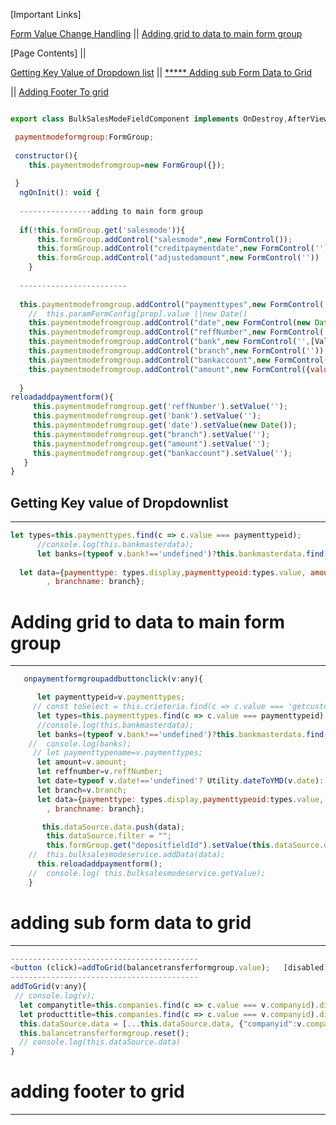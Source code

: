 [Important Links]

[Form Value Change Handling](https://github.com/atiq-shumon/angularframework/blob/master/formvaluechanges.md) || [Adding grid to data to main form group](#Adding-grid-to-data-to-main-form-group)


[Page Contents] || 

[Getting Key Value of Dropdown list](#Getting-Key-value-of-Dropdownlist) || [***** Adding sub Form Data to Grid](#adding-sub-form-data-to-grid) 

|| [Adding Footer To grid](#adding-footer-to-grid)

```Javascript

export class BulkSalesModeFieldComponent implements OnDestroy,AfterViewInit,AfterViewChecked{

 paymentmodeformgroup:FormGroup;
 
 constructor(){
    this.paymentmodefromgroup=new FormGroup({});
 
 }
  ngOnInit(): void {
  
  ----------------adding to main form group
  
  if(!this.formGroup.get('salesmode')){
      this.formGroup.addControl("salesmode",new FormControl());
      this.formGroup.addControl("creditpaymentdate",new FormControl(''))
      this.formGroup.addControl("adjustedamount",new FormControl(''))
    }
  
  ------------------------
  
  this.paymentmodefromgroup.addControl("paymenttypes",new FormControl('',[Validators.required]));
    //  this.paramFormConfig[prop].value ||new Date()
    this.paymentmodefromgroup.addControl("date",new FormControl(new Date(),Validators.required));
    this.paymentmodefromgroup.addControl("reffNumber",new FormControl('',[Validators.required,Validators.minLength(2)]));
    this.paymentmodefromgroup.addControl("bank",new FormControl('',[Validators.required]));
    this.paymentmodefromgroup.addControl("branch",new FormControl(''));
    this.paymentmodefromgroup.addControl("bankaccount",new FormControl('',[Validators.required]));
    this.paymentmodefromgroup.addControl("amount",new FormControl({value: '', disabled: false},[Validators.required]));
 
  }
reloadaddpaymentform(){
     this.paymentmodefromgroup.get('reffNumber').setValue('');
     this.paymentmodefromgroup.get('bank').setValue('');
     this.paymentmodefromgroup.get('date').setValue(new Date());
     this.paymentmodefromgroup.get("branch").setValue('');
     this.paymentmodefromgroup.get("amount").setValue('');
     this.paymentmodefromgroup.get("bankaccount").setValue('');
   }  
}
```

## Getting Key value of Dropdownlist
-----------------------------------------
```Javascript
let types=this.paymenttypes.find(c => c.value === paymenttypeid);
      //console.log(this.bankmasterdata);
      let banks=(typeof v.bank!=='undefined')?this.bankmasterdata.find(c => c.value === v.bank):{display:'',value:''};
  
  let data={paymenttype: types.display,paymenttypeoid:types.value, amount: amount, reffnumber: reffnumber, date: date, bankname: banks.display,bankoid:banks.value
        , branchname: branch};

```
# Adding grid to data to main form group
--------------------------------------------------
```Javascript
   onpaymentformgroupaddbuttonclick(v:any){

      let paymenttypeid=v.paymenttypes;
     // const toSelect = this.crieteria.find(c => c.value === 'getcustomer');
      let types=this.paymenttypes.find(c => c.value === paymenttypeid);
      //console.log(this.bankmasterdata);
      let banks=(typeof v.bank!=='undefined')?this.bankmasterdata.find(c => c.value === v.bank):{display:'',value:''};
    //  console.log(banks);
     // let paymenttypename=v.paymenttypes;
      let amount=v.amount;
      let reffnumber=v.reffNumber;
      let date=typeof v.date!=='undefined'? Utility.dateToYMD(v.date):'';
      let branch=v.branch;
      let data={paymenttype: types.display,paymenttypeoid:types.value, amount: amount, reffnumber: reffnumber, date: date, bankname: banks.display,bankoid:banks.value
        , branchname: branch};

       this.dataSource.data.push(data);
        this.dataSource.filter = "";
        this.formGroup.get("depositfieldId").setValue(this.dataSource.data);
    //  this.bulksalesmodeservice.addData(data);
      this.reloadaddpaymentform();
    //  console.log( this.bulksalesmodeservice.getValue);
    }
```
# adding sub form data to grid
----------------------------------------------
```Javascript
------------------------------------------
<button (click)=addToGrid(balancetransferformgroup.value);   [disabled]="!this.balancetransferformgroup.valid" mat-raised-button [ngClass] = "{'enabled-color': this.balancetransferformgroup.valid} " style="border-radius:1rem;cursor: pointer;" ><mat-icon>check box</mat-icon>&nbsp;Add</button>
------------------------------------------
addToGrid(v:any){
 // console.log(v);
  let companytitle=this.companies.find(c => c.value === v.companyid).display;
  let producttitle=this.companies.find(c => c.value === v.companyid).display;
  this.dataSource.data = [...this.dataSource.data, {"companyid":v.companyid,"company":companytitle,"productid":v.productid,"product":producttitle, "amount":v.transferamount}];
  this.balancetransferformgroup.reset();
  // console.log(this.dataSource.data)
}
```

# adding footer to grid
--------------------------------------------
```

```
